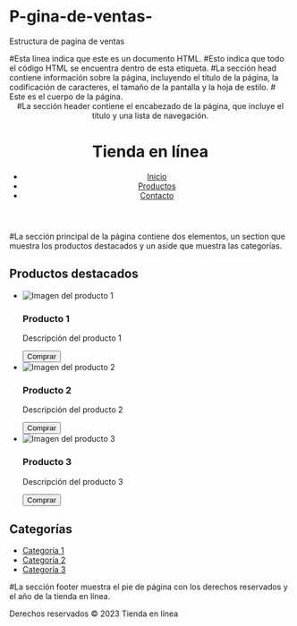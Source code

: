 # P-gina-de-ventas-
Estructura de pagina de ventas 
<!DOCTYPE html> #Esta línea indica que este es un documento HTML.
<html> #Esto indica que todo el código HTML se encuentra dentro de esta etiqueta.
<head> #La sección head contiene información sobre la página, incluyendo el título de la página, la codificación de caracteres, el tamaño de la pantalla y la hoja de estilo.
	<title>Tienda en línea</title>
	<meta charset="utf-8">
	<meta name="viewport" content="width=device-width, initial-scale=1.0">
	<link rel="stylesheet" href="estilos.css">
</head>
<body> # Este es el cuerpo de la página.
	<header> #La sección header contiene el encabezado de la página, que incluye el título y una lista de navegación.
		<h1>Tienda en línea</h1>
		<nav>
			<ul>
				<li><a href="#">Inicio</a></li>
				<li><a href="#">Productos</a></li>
				<li><a href="#">Contacto</a></li>
			</ul>
		</nav>
	</header>
	<main> #La sección principal de la página contiene dos elementos, un section que muestra los productos destacados y un aside que muestra las categorías.
		<section>
			<h2>Productos destacados</h2>
			<ul>
				<li>
					<img src="img/producto1.jpg" alt="Imagen del producto 1">
					<h3>Producto 1</h3>
					<p>Descripción del producto 1</p>
					<button>Comprar</button>
				</li>
				<li>
					<img src="img/producto2.jpg" alt="Imagen del producto 2">
					<h3>Producto 2</h3>
					<p>Descripción del producto 2</p>
					<button>Comprar</button>
				</li>
				<li>
					<img src="img/producto3.jpg" alt="Imagen del producto 3">
					<h3>Producto 3</h3>
					<p>Descripción del producto 3</p>
					<button>Comprar</button>
				</li>
			</ul>
		</section>
		<aside>
			<h2>Categorías</h2>
			<ul>
				<li><a href="#">Categoría 1</a></li>
				<li><a href="#">Categoría 2</a></li>
				<li><a href="#">Categoría 3</a></li>
			</ul>
		</aside>
	</main>
	<footer> #La sección footer muestra el pie de página con los derechos reservados y el año de la tienda en línea.
		<p>Derechos reservados &copy; 2023 Tienda en línea</p>
	</footer>
</body>
</html>
